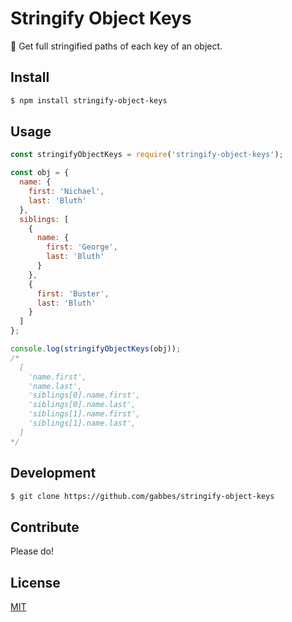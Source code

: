# Stringify Object Keys

📝 Get full stringified paths of each key of an object.

## Install

```sh
$ npm install stringify-object-keys
```

## Usage

```js
const stringifyObjectKeys = require('stringify-object-keys');

const obj = {
  name: {
    first: 'Nichael',
    last: 'Bluth'
  },
  siblings: [
    {
      name: {
        first: 'George',
        last: 'Bluth'
      }
    },
    {
      first: 'Buster',
      last: 'Bluth'
    }
  ]
};

console.log(stringifyObjectKeys(obj));
/*
  [
    'name.first',
    'name.last',
    'siblings[0].name.first',
    'siblings[0].name.last',
    'siblings[1].name.first',
    'siblings[1].name.last',
  ]
*/
```

## Development

```sh
$ git clone https://github.com/gabbes/stringify-object-keys
```

## Contribute

Please do!

## License

[MIT](./LICENSE)
